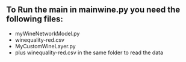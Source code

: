 ## To Run the main in mainwine.py you need the following files:

- myWineNetworkModel.py
- winequality-red.csv
- MyCustomWineLayer.py
- plus winequality-red.csv in the same folder to read the data
